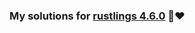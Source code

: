 
### My solutions for [rustlings 4.6.0](https://github.com/rust-lang/rustlings/releases/tag/4.6.0) 🦀❤️
